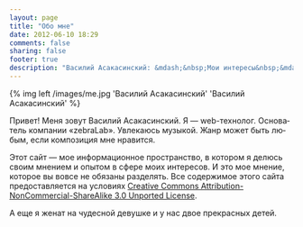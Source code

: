 ```yaml
---
layout: page
title: "Обо мне"
date: 2012-06-10 18:29
comments: false
sharing: false
footer: true
description: "Василий Асакасинский: &mdash;&nbsp;Мои интересы&nbsp;&mdash; web-технологии, музыка. Женат на&nbsp;чудесной девушке и&nbsp;у&nbsp;нас двое прекрасных детей. Основатель компании &laquo;zebraLab&raquo;."
---
```

{% img left /images/me.jpg 'Василий Асакасинский' 'Василий Асакасинский' %}

При­вет! Ме­ня зо­вут Ва­си­лий Аса­ка­син­ский. Я&nbsp;— web-технолог. Ос­но­ва­тель ком­па­нии «zebraLab». Увле­ка­юсь му­зы­кой. Жанр мо­жет быть лю­бым, ес­ли ком­по­зи­ция мне нра­вит­ся. 

Этот сайт&nbsp;— мое ин­фор­ма­ци­он­ное про­стран­ство, в&nbsp;ко­то­ром я&nbsp;де­люсь сво­им мне­ни­ем и&nbsp;опы­том в&nbsp;сфе­ре мо­их ин­те­ре­сов. И&nbsp;это мое мне­ние, ко­то­рое вы&nbsp;во­все не&nbsp;обя­за­ны раз­де­лять. Все со­дер­жи­мое это­го сай­та предо­став­ля­ет­ся на&nbsp;усло­ви­ях [Creative Commons Attribution-NonCommercial-ShareAlike 3.0 Unported License](http://creativecommons.org/licenses/by-nc-sa/3.0/deed.ru "Ат­ри­бу­ция — Неком­мер­че­ское ис­поль­зо­ва­ние — С со­хра­не­ни­ем усло­вий").

А&nbsp;еще я&nbsp;же­нат на&nbsp;чу­дес­ной де­вуш­ке и&nbsp;у&nbsp;нас двое пре­крас­ных де­тей.

